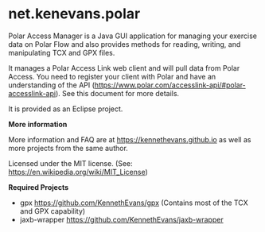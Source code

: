 # net.kenevans.polar

Polar Access Manager is a Java GUI application for managing your exercise data on Polar Flow and also provides methods for reading, writing, and manipulating TCX and GPX files.

It manages a Polar Access Link web client and will pull data from Polar Access.  You need to register your client with Polar and have an understanding of the API (https://www.polar.com/accesslink-api/#polar-accesslink-api).  See this document for more details.

  It is provided as an Eclipse project.

**More information**

More information and FAQ are at https://kennethevans.github.io as well as more projects from the same author.

Licensed under the MIT license. (See: https://en.wikipedia.org/wiki/MIT_License)

**Required Projects**

 * gpx
 https://github.com/KennethEvans/gpx (Contains most of the TCX and GPX capability)
 * jaxb-wrapper  https://github.com/KennethEvans/jaxb-wrapper
